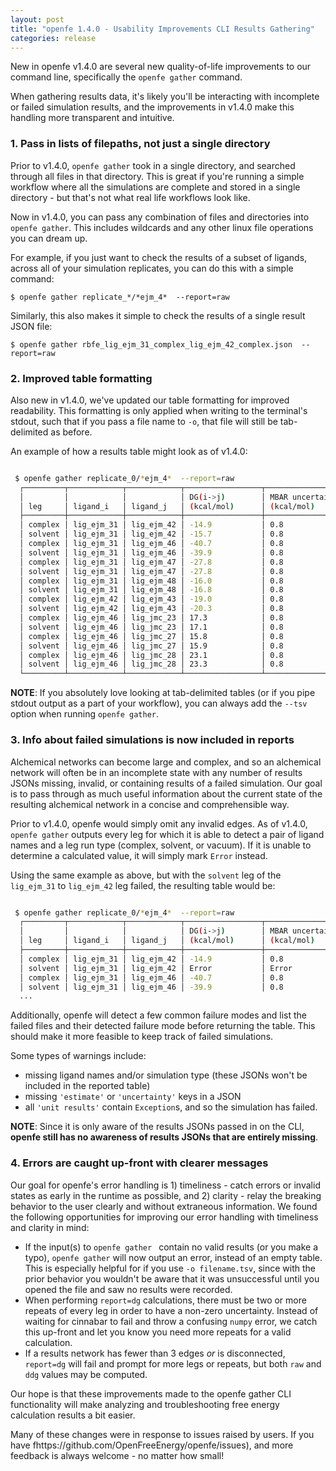 ```yaml
---
layout: post
title: "openfe 1.4.0 - Usability Improvements CLI Results Gathering"
categories: release
---
```


New in openfe v1.4.0 are several new quality-of-life improvements to our command line, specifically the ``openfe gather`` command.

When gathering results data, it's likely you'll be interacting with incomplete or failed simulation results, and the improvements in v1.4.0 make this handling more transparent and intuitive.

### 1. Pass in lists of filepaths, not just a single directory
Prior to v1.4.0, ``openfe gather`` took in a single directory, and searched through all files in that directory.
This is great if you're running a simple workflow where all the simulations are complete and stored in a single directory - but that's not what real life workflows look like.

Now in v1.4.0, you can pass any combination of files and directories into ``openfe gather``. This includes wildcards and any other linux file operations you can dream up.

For example, if you just want to check the results of a subset of ligands, across all of your simulation replicates, you can do this with a simple command:

```
$ openfe gather replicate_*/*ejm_4*  --report=raw
```

Similarly, this also makes it simple to check the results of a single result JSON file:


```
$ openfe gather rbfe_lig_ejm_31_complex_lig_ejm_42_complex.json  --report=raw

```


### 2. Improved table formatting

Also new in v1.4.0, we've updated our table formatting for improved readability.
This formatting is only applied when writing to the terminal's stdout, such that if you pass a file name to `-o`, that file will still be tab-delimited as before.

An example of how a results table might look as of v1.4.0:

``` bash

 $ openfe gather replicate_0/*ejm_4*  --report=raw
  ┌─────────┬────────────┬────────────┬─────────────────┬──────────────────┐
  │         │            │            │ DG(i->j)        │ MBAR uncertainty │
  │ leg     │ ligand_i   │ ligand_j   │ (kcal/mol)      │ (kcal/mol)       │
  ├─────────┼────────────┼────────────┼─────────────────┼──────────────────┤
  │ complex │ lig_ejm_31 │ lig_ejm_42 │ -14.9           │ 0.8              │
  │ solvent │ lig_ejm_31 │ lig_ejm_42 │ -15.7           │ 0.8              │
  │ complex │ lig_ejm_31 │ lig_ejm_46 │ -40.7           │ 0.8              │
  │ solvent │ lig_ejm_31 │ lig_ejm_46 │ -39.9           │ 0.8              │
  │ complex │ lig_ejm_31 │ lig_ejm_47 │ -27.8           │ 0.8              │
  │ solvent │ lig_ejm_31 │ lig_ejm_47 │ -27.8           │ 0.8              │
  │ complex │ lig_ejm_31 │ lig_ejm_48 │ -16.0           │ 0.8              │
  │ solvent │ lig_ejm_31 │ lig_ejm_48 │ -16.8           │ 0.8              │
  │ complex │ lig_ejm_42 │ lig_ejm_43 │ -19.0           │ 0.8              │
  │ solvent │ lig_ejm_42 │ lig_ejm_43 │ -20.3           │ 0.8              │
  │ complex │ lig_ejm_46 │ lig_jmc_23 │ 17.3            │ 0.8              │
  │ solvent │ lig_ejm_46 │ lig_jmc_23 │ 17.1            │ 0.8              │
  │ complex │ lig_ejm_46 │ lig_jmc_27 │ 15.8            │ 0.8              │
  │ solvent │ lig_ejm_46 │ lig_jmc_27 │ 15.9            │ 0.8              │
  │ complex │ lig_ejm_46 │ lig_jmc_28 │ 23.1            │ 0.8              │
  │ solvent │ lig_ejm_46 │ lig_jmc_28 │ 23.3            │ 0.8              │
  └─────────┴────────────┴────────────┴─────────────────┴──────────────────┘
```

**NOTE**: If you absolutely love looking at tab-delimited tables (or if you pipe stdout output as a part of your workflow), you can always add the `--tsv` option when running `openfe gather`.

### 3. Info about failed simulations is now included in reports

Alchemical networks can become large and complex, and so an alchemical network will often be in an incomplete state with any number of results JSONs missing, invalid, or containing results of a failed simulation.
Our goal is to pass through as much useful information about the current state of the resulting alchemical network in a concise and comprehensible way.

Prior to v1.4.0, openfe would simply omit any invalid edges.
As of v1.4.0, `openfe gather` outputs every leg for which it is able to detect a pair of ligand names and a leg run type (complex, solvent, or vacuum).
If it is unable to determine a calculated value, it will simply mark `Error` instead.

Using the same example as above, but with the `solvent` leg of the `lig_ejm_31` to `lig_ejm_42` leg failed, the resulting table would be:

``` bash

 $ openfe gather replicate_0/*ejm_4*  --report=raw
  ┌─────────┬────────────┬────────────┬─────────────────┬──────────────────┐
  │         │            │            │ DG(i->j)        │ MBAR uncertainty │
  │ leg     │ ligand_i   │ ligand_j   │ (kcal/mol)      │ (kcal/mol)       │
  ├─────────┼────────────┼────────────┼─────────────────┼──────────────────┤
  │ complex │ lig_ejm_31 │ lig_ejm_42 │ -14.9           │ 0.8              │
  │ solvent │ lig_ejm_31 │ lig_ejm_42 │ Error           │ Error            │
  │ complex │ lig_ejm_31 │ lig_ejm_46 │ -40.7           │ 0.8              │
  │ solvent │ lig_ejm_31 │ lig_ejm_46 │ -39.9           │ 0.8              │
  ...

```

Additionally, openfe will detect a few common failure modes and list the failed files and their detected failure mode before returning the table.
This should make it more feasible to keep track of failed simulations.

Some types of warnings include:
  - missing ligand names and/or simulation type (these JSONs won't be included in the reported table)
  - missing `'estimate'` or `'uncertainty'` keys in a JSON
  - all `'unit results'` contain `Exception`s, and so the simulation has failed.

**NOTE**: Since it is only aware of the results JSONs passed in on the CLI, **openfe still has no awareness of results JSONs that are entirely missing**.


### 4. Errors are caught up-front with clearer messages

Our goal for openfe's error handling is 1) timeliness - catch errors or invalid states as early in the runtime as possible, and 2) clarity - relay the breaking behavior to the user clearly and without extraneous information.
We found the following opportunities for improving our error handling with timeliness and clarity in mind:

- If the input(s) to `openfe gather ` contain no valid results (or you make a typo), ``openfe gather`` will now output an error, instead of an empty table.  This is especially helpful for if you use `-o filename.tsv`, since with the prior behavior you wouldn't be aware that it was unsuccessful until you opened the file and saw no results were recorded.
-  When performing ``report=dg`` calculations, there must be two or more repeats of every leg in order to have a non-zero uncertainty. Instead of waiting for cinnabar to fail and throw a confusing `numpy` error, we catch this up-front and let you know you need more repeats for a valid calculation.
- If a results network has fewer than 3 edges *or* is disconnected, ``report=dg`` will fail and prompt for more legs or repeats, but both `raw` and `ddg` values may be computed.


Our hope is that these improvements made to the openfe gather CLI functionality will make analyzing and troubleshooting free energy calculation results a bit easier.

Many of these changes were in response to issues raised by users. If you have fhttps://github.com/OpenFreeEnergy/openfe/issues), and more feedback is always welcome - no matter how small!
